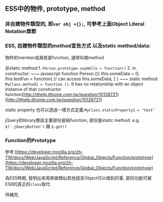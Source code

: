 ## ES5中的物件, prototype, method

### 非自建物件類型的, 即`var obj ={};`, 可參考上面Object Literal Notation章節

### ES5, 自建物件類型的method宣告方式 以及static method/data:

物件的member成員若是function, 通常叫做method

非static method:1. `Person.prototype.sayHello = function()` 2. in constructor:  ~~~ javascript function Person (){  this.someData = 0;  this.testFun = function{  // can access this.someData;  } } ~~~ static method: `MyClass.method1 = function ()`. It has no relationship with an object instance of that constructor function[http://ithelp.ithome.com.tw/question/10128721](http://ithelp.ithome.com.tw/question/10128721)

static property 也可以透過一樣方式定義:`MyClass.staticProperty1 = "test"`

jQuery的library應該主要部份是純function, 部份是static method. e.g. `$('.jQueryButton')` 跟 `$.get()`

### Function的Prototype

參考:[https://developer.mozilla.org/zh-TW/docs/Web/JavaScript/Reference/Global_Objects/Function/prototype](https://developer.mozilla.org/zh-TW/docs/Web/JavaScript/Reference/Global_Objects/Function/prototype)

為ES5時期, 發明出來用來做類似其他語言Object可以做到的事, 部份功能可被 ES6的真正的`class`取代.

待補充.
